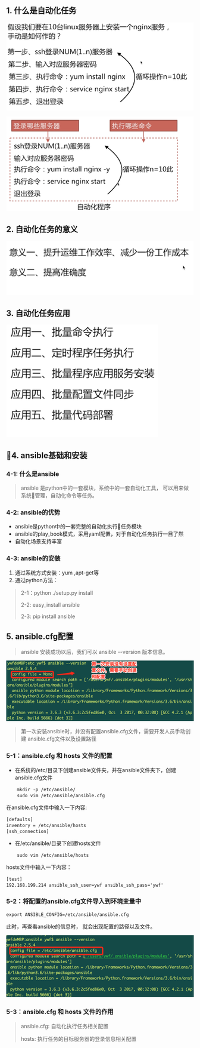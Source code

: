 

## 1. 什么是自动化任务

![自动化任务1](自动化任务1.png)

![自动化任务](自动化任务.png)

## 2. 自动化任务的意义

![自动化任务意义](自动化任务意义.png)

## 3. 自动化任务应用

![自动化应用](自动化应用.png)

## 4. ansible基础和安装

### 4-1: 什么是ansible

> ansible 是python中的一套模块，系统中的一套自动化工具，
> 可以用来做系统管理，自动化命令等任务。

### 4-2: ansible的优势

- ansible是python中的一套完整的自动化执行任务模块
- ansible的play_book模式，采用yaml配置，对于自动化任务执行一目了然
- 自动化场景支持丰富

### 4-3: ansible的安装

1. 通过系统方式安装：yum ,apt-get等
2. 通过python方法：

  >
  >2-1：python ./setup.py install
  >
  >2-2: easy_install ansible
  >
  >2-3: pip install ansible

## 5. ansible.cfg配置

> ansible 安装成功以后，我们可以 ansible --version 版本信息。


![查看ansible的版本信息 ](查看ansible的版本信息.png)


> 第一次安装ansible时，并没有配置ansible.cfg文件，需要开发人员手动创建
> ansible.cfg文件以及设置路径

### 5-1：ansible.cfg 和 hosts 文件的配置

- 在系统的/etc/目录下创建ansible文件夹，并在ansible文件夹下，创建ansible.cfg文件

```
    mkdir -p /etc/ansible/
    sudo vim /etc/ansible/ansible.cfg
```
在ansible.cfg文件中输入一下内容:

```
[defaults]
inventory = /etc/ansible/hosts
[ssh_connection]

```

- 在/etc/ansible/目录下创建hosts文件

```
    sudo vim /etc/ansible/hosts
```
hosts文件中输入一下内容：

```
[test]
192.168.199.214 ansible_ssh_user=ywf ansible_ssh_pass='ywf'

```

### 5-2：将配置的ansible.cfg文件导入到环境变量中

```
export ANSIBLE_CONFIG=/etc/ansible/ansible.cfg

```
此时，再查看ansible的信息时， 就会出现配置的路径以及文件。

![ansible配置路径](ansible配置路径.png)

### 5-3：ansible.cfg 和 hosts 文件的作用

> ansible.cfg: 自动化执行任务相关配置
>
> hosts: 执行任务的目标服务器的登录信息相关配置
